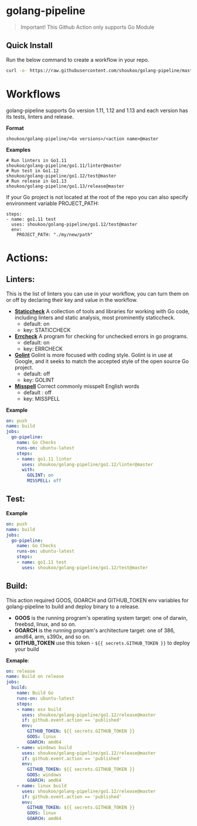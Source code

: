 # golang-pipeline
> Important! This Github Action only supports Go Module

## Quick Install
Run the below command to create a workflow in your repo.
```bash
curl -o- https://raw.githubusercontent.com/shoukoo/golang-pipeline/master/install.sh | bash
```

# Workflows
golang-pipeline supports Go version 1.11, 1.12 and 1.13 and each version has its tests, linters and release. 

**Format**
```
shoukoo/golang-pipeline/<Go versions>/<action name>@master
```

**Examples**
```
# Run linters in Go1.11
shoukoo/golang-pipeline/go1.11/linter@master
# Run test in Go1.12
shoukoo/golang-pipeline/go1.12/test@master
# Run release in Go1.13
shoukoo/golang-pipeline/go1.13/release@master
```

If your Go project is not located at the root of the repo you can also specify environment variable PROJECT_PATH:
```
steps:
- name: go1.11 test
  uses: shoukoo/golang-pipeline/go1.12/test@master
  env:
    PROJECT_PATH: "./my/new/path"
```

# Actions:
## Linters:
This is the list of linters you can use in your workflow, you can turn them on or off by declaring their key and value in the workflow.
- [**Staticcheck**](https://github.com/dominikh/go-tools#installation)
A collection of tools and libraries for working with Go code, including linters and static analysis, most prominently staticcheck.
  - default: on
  - key: STATICCHECK
- [**Errcheck**](https://github.com/kisielk/errcheck)
A program for checking for unchecked errors in go programs.
  - default: on
  - key: ERRCHECK
- [**Golint**](https://github.com/golang/lint)
Golint is more focused with coding style. Golint is in use at Google, and it seeks to match the accepted style of the open source Go project.
  - default: off
  - key: GOLINT
- [**Misspell**](https://github.com/client9/misspell)
Correct commonly misspelt English words
  - default : off
  - key: MISSPELL

**Example**
```yaml
on: push
name: build
jobs:
  go-pipeline:
    name: Go Checks
    runs-on: ubuntu-latest
    steps:
    - name: go1.11 linter
      uses: shoukoo/golang-pipeline/go1.12/linter@master
      with:
        GOLINT: on
        MISSPELL: off
```
## Test:
**Example**
```yaml
on: push
name: build
jobs:
  go-pipeline:
    name: Go Checks
    runs-on: ubuntu-latest
    steps:
    - name: go1.11 test
      uses: shoukoo/golang-pipeline/go1.12/test@master
```

## Build:
This action required GOOS, GOARCH and GITHUB_TOKEN env variables for golang-pipeline to build and deploy binary to a release.
- **GOOS**
is the running program's operating system target: one of darwin, freebsd, linux, and so on.
- **GOARCH**
is the running program's architecture target: one of 386, amd64, arm, s390x, and so on.
- **GITHUB_TOKEN**
use this token -  `${{ secrets.GITHUB_TOKEN }}` to deploy your build

**Exmaple**:
``` yaml
on: release
name: Build on release
jobs:
  build:
    name: Build Go
    runs-on: ubuntu-latest
    steps:
    - name: osx build
      uses: shoukoo/golang-pipeline/go1.12/release@master
      if: github.event.action == 'published'
      env:
        GITHUB_TOKEN: ${{ secrets.GITHUB_TOKEN }}
        GOOS: linux
        GOARCH: amd64
    - name: windows build
      uses: shoukoo/golang-pipeline/go1.12/release@master
      if: github.event.action == 'published'
      env:
        GITHUB_TOKEN: ${{ secrets.GITHUB_TOKEN }}
        GOOS: windows
        GOARCH: amd64
    - name: linux build
      uses: shoukoo/golang-pipeline/go1.12/release@master
      if: github.event.action == 'published'
      env:
        GITHUB_TOKEN: ${{ secrets.GITHUB_TOKEN }}
        GOOS: linux
        GOARCH: amd64
```

